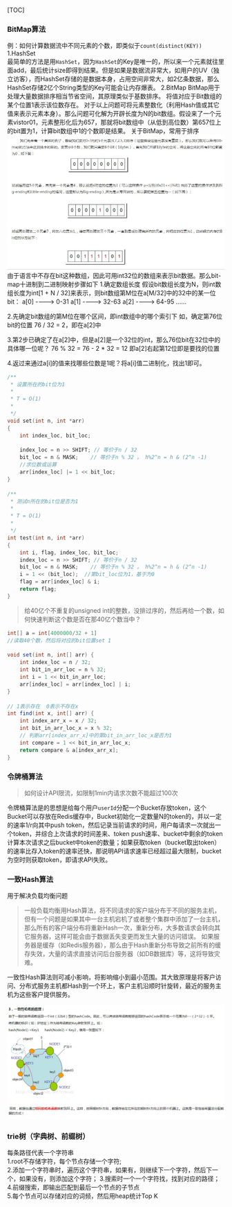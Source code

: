 [TOC]

### BitMap算法
例：如何计算数据流中不同元素的个数，即类似于`count(distinct(KEY))`
1.HashSet  
最简单的方法是用`HashSet`，因为`HashSet`的Key是唯一的，所以来一个元素就往里面add，最后统计size即得到结果。但是如果是数据流非常大，如用户的UV（独立访客），而HashSet存储的是数据本身，占用空间非常大，如2亿条数据，那么HashSet存储2亿个String类型的Key可能会让内存爆表。
2.BitMap
BitMap用于处理大量数据排序相当节省空间，其原理类似于基数排序。
将值对应于Bit数组的某个位置1表示该位数存在。
对于以上问题可将元素整数化（利用Hash值或其它值来表示元素本身）。那么问题可化解为开辟长度为N的bit数组。假设来了一个元素vistor01，元素整形化后为657，那就将bit数组中（从低到高位数）第657位上的bit置为1，计算bit数组中1的个数即是结果。
关于BitMap，常用于排序
![bitMap思想](assets/bit_map_01.jpg)
由于语言中不存在bit这种数组，因此可用int32位的数组来表示bit数据。那么bit-map十进制到二进制映射步骤如下
1.确定数组长度
假设bit数组长度为N，则int数组长度为int[1 + N / 32]来表示，则bit数组第M位在a[M/32]中的32中的某一位bit：
a[0] ----> 0-31
a[1] ----> 32-63
a[2] ----> 64-95
......

2.先确定bit数组的第M位在哪个区间，即int数组中的哪个索引下
如，确定第76位bit的位置
76 / 32 = 2，即在a[2]中

3.第2步已确定了在a[2]中，但是a[2]是一个32位的int，那么76位bit在32位中的具体哪一位呢？
76 % 32 = 76 - 2 * 32 = 12 即a[2]右起第12位即是要找的位置

4.返过来通过a[i]的值来找哪些位数是1呢？将a[i]值二进制化，找出1即可。

```C
/**
 * 设置所在的bit位为1
 *
 * T = O(1)
 *
 */
void set(int n, int *arr)
{
    int index_loc, bit_loc;

    index_loc = n >> SHIFT; // 等价于n / 32
    bit_loc = n & MASK;    // 等价于n % 32 。 h%2^n = h & (2^n -1)
    //求位数或运算
    arr[index_loc] |= 1 << bit_loc;
}

/**
 * 测试n所在的bit位是否为1
 *
 * T = O(1)
 *
 */
int test(int n, int *arr)
{
    int i, flag, index_loc, bit_loc;
    index_loc = n >> SHIFT; // 等价于n / 32
    bit_loc = n & MASK;    // 等价于n % 32 。 h%2^n = h & (2^n -1)
    i = 1 << (bit_loc);  //第bit_loc位为1，基于为0
    flag = arr[index_loc] & i;
    return flag;
}
```

> 给40亿个不重复的unsigned int的整数，没排过序的，然后再给一个数，如何快速判断这个数是否在那40亿个数当中？

```JAVA
int[] a = int[4000000/32 + 1]
//读取40个数，然后将对应的bit位置set 1

void set(int n, int[] arr) {
    int index_loc = n / 32;
    int bit_in_arr_loc = n % 32;
    int i = 1 << bit_in_arr_loc;
    arr[index_loc] = arr[index_loc] | i;
}

// 1表示存在  0表示不存在x
int find(int x, int[] arr) {
    int index_arr_x = x / 32;
    int bit_in_arr_loc_x = x % 32;
    // 判断arr[index_arr_x]中的第bit_in_arr_loc_x是否为1
    int compare = 1 << bit_in_arr_loc_x;
    return compare & a[index_arr_x];
}
```


### 令牌桶算法
> 如何设计API限流，如限制1min内请求次数不能超过100次

令牌桶算法是的思想是给每个用户`userId`分配一个Bucket存放token，这个Bucket可以存放在Redis缓存中，Bucket初始化一定数量N的token的，并以一定的速率1/r向其中push token，然后记录当前请求的时间，用户每请求一次就出一个token，并综合上次请求的时间差来、token push速率、bucket中剩余的token计算本次请求之后bucket中token的数量；如果获取token（bucket取出token）的速率比存入token的速率还快，那说明API请求速率已经超过最大限制，bucket为空时则获取token，即请求API失败。

### 一致Hash算法
用于解决负载均衡问题

> 一般负载均衡用Hash算法，将不同请求的客户端分布于不同的服务主机，但有一个问题是如果其中一台主机宕机了或者整个集群中添加了一台主机，那么所有的客户端分布将重新Hash一次，重新分布，大多数请求会转向其它服务器，这样可能会由于数据丢失变更而发生大量的访问错误。
如果服务器是缓存（如Redis服务器），那么由于Hash重新分布导致之前所有的缓存失效，大量的请求直接访问后台服务器（如DB数据库）等，这将导致灾难。

一致性Hash算法则可减小影响，将影响缩小到最小范围。其大致原理是将客户访问、分布式服务主机都Hash到一个环上，客户主机沿顺时针旋转，最近的服务主机为这些客户提供服务。

![一致Hash原理图](assets/consistent_hash_01.jpg)

### trie树（字典树、前缀树）
每条路径代表一个字符串  
1.root不存储字符，每个节点存储一个字符;  
2.添加一个字符串时，遍历这个字符串，如果有，则继续下一个字符，然后下一个，如果没有，则添加这个字符；
3.搜索时一个一个字符找，找到对应的路径；  
4.前缀搜索，即输出匹配到最后一个节点的子节点  
5.每个节点可以存储对应的词频，然后用heap统计Top K